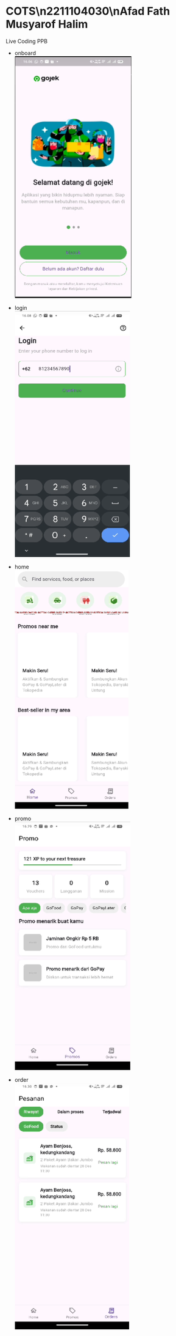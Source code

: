 # COTS\n2211104030\nAfad Fath Musyarof Halim

Live Coding PPB

- onboard <br> ![onboard](screenshot/onboard.png)

- login <br> ![login](screenshot/login.png)

- home <br> ![home](screenshot/home.png)

- promo <br> ![promo](screenshot/promo.png)

- order <br> ![order](screenshot/order.png)

